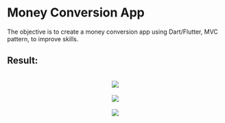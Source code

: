 # Money Conversion App
The objective is to create a money conversion app using Dart/Flutter, MVC pattern, to improve skills.
<br>
## Result:
<br>
<div align="center">
<img src="https://user-images.githubusercontent.com/86019793/140232903-3fe3ec06-3d07-4222-a245-b46acf493a73.PNG"/>
</div>
<br>
<div align="center">
<img src="https://user-images.githubusercontent.com/86019793/140233005-b9fdd8b4-605d-4406-b3e2-72f35780b4ed.PNG"/>
</div>
<br>
<div align="center">
<img src="https://user-images.githubusercontent.com/86019793/140233010-131f026a-cd9e-49d5-b561-2e96681e902e.PNG"/>
</div>